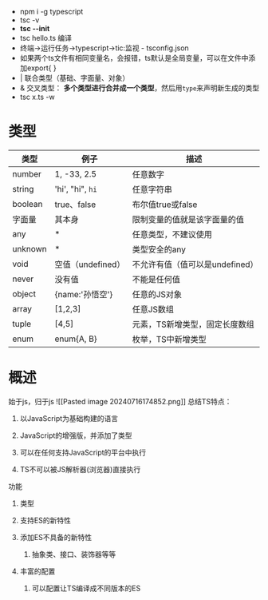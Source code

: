 * npm i -g typescript
* tsc -v
* **tsc --init**
* tsc hello.ts  编译
* 终端->运行任务->typescript->tic:监视 - tsconfig.json
* 如果两个ts文件有相同变量名，会报错，ts默认是全局变量，可以在文件中添加export{ }
*  | 联合类型（基础、字面量、对象）
* & 交叉类型：  **多个类型进行合并成一个类型**，然后用`type`来声明新生成的类型
* tsc x.ts -w

# 类型
|类型|例子|描述|
|---|---|---|
|number|1, -33, 2.5|任意数字|
|string|'hi', "hi", `hi`|任意字符串|
|boolean|true、false|布尔值true或false|
|字面量|其本身|限制变量的值就是该字面量的值|
|any|*|任意类型，不建议使用|
|unknown|*|类型安全的any|
|void|空值（undefined）|不允许有值（值可以是undefined）|
|never|没有值|不能是任何值|
|object|{name:'孙悟空'}|任意的JS对象|
|array|[1,2,3]|任意JS数组|
|tuple|[4,5]|元素，TS新增类型，固定长度数组|
|enum|enum{A, B}|枚举，TS中新增类型|
# 概述
始于js，归于js
![[Pasted image 20240716174852.png]]
总结TS特点：

1. 以JavaScript为基础构建的语言
    
2. JavaScript的增强版，并添加了类型
    
3. 可以在任何支持JavaScript的平台中执行
    
4. TS不可以被JS解析器(浏览器)直接执行

功能

1. 类型
    
2. 支持ES的新特性
    
3. 添加ES不具备的新特性
    
    1. 抽象类、接口、装饰器等等
        
4. 丰富的配置
    
    1. 可以配置让TS编译成不同版本的ES